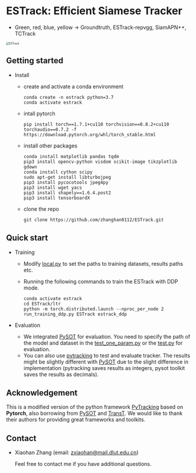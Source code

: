 # ESTrack: Efficient Siamese Tracker


+ Green, red, blue, yellow  -> Groundtruth, ESTrack-repvgg, SiamAPN++, TCTrack

<img src="/home/zxh/ESTrack.gif" alt="ESTrack" style="zoom:50%;" />

## Getting started

+ Install

  + create and activate a conda environment

    ```
    conda create -n estrack python=3.7
    conda activate estrack
    ```

  + intall pytorch

    ```
    pip install torch==1.7.1+cu110 torchvision==0.8.2+cu110 torchaudio==0.7.2 -f https://download.pytorch.org/whl/torch_stable.html
    ```

  + install other packages

    ```
    conda install matplotlib pandas tqdm
    pip3 install opencv-python visdom scikit-image tikzplotlib gdown
    conda install cython scipy
    sudo apt-get install libturbojpeg
    pip3 install pycocotools jpeg4py
    pip3 install wget yacs
    pip3 install shapely==1.6.4.post2
    pip3 install tensorboardX
    ```

  + clone the repo

    ``` 
    git clone https://github.com/zhanghan0112/ESTrack.git
    ```

## Quick start

+ Training

  + Modify [local.py](https://github.com/zhanghan0112/ESTrack/blob/main/ltr/admin/local.py) to set the paths to training datasets, results paths etc.

  + Running the following commands to train the ESTrack with DDP mode.

    ```
    conda activate estrack
    cd ESTrack/ltr
    python -m torch.distributed.launch --nproc_per_node 2 run_training_ddp.py ESTrack estrack_ddp
    ```

+ Evaluation

  + We integrated [PySOT](https://github.com/zhanghan0112/ESTrack/tree/main/pysot_toolkit) for evaluation. You need to specify the path of the model and dataset in the [test_one_param.py](https://github.com/zhanghan0112/ESTrack/blob/main/pysot_toolkit/test_one_param.py) or the [test.py](https://github.com/zhanghan0112/ESTrack/blob/main/pysot_toolkit/test.py) for evaluation.
  + You can also use [pytracking](https://github.com/zhanghan0112/ESTrack/tree/main/pytracking) to test and evaluate tracker. The results might be slightly different with [PySOT](https://github.com/STVIR/pysot) due to the slight difference in implementation (pytracking saves  results as integers, pysot toolkit saves the results as decimals).

## Acknowledgement

This is a modified version of the python framework [PyTracking](https://github.com/visionml/pytracking) based on **Pytorch**, also borrowing from [PySOT](https://github.com/STVIR/pysot) and [TransT](https://github.com/chenxin-dlut/TransT). We would like to thank their authors for providing great frameworks and toolkits.

## Contact

+ Xiaohan Zhang (email: zxiaohan@mail.dlut.edu.cn)

  Feel free to contact me if you have additional questions.

## 
